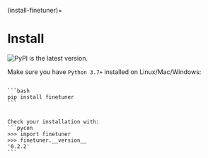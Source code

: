 (install-finetuner)=
# Install

![PyPI](https://img.shields.io/pypi/v/finetuner-client?color=%23ffffff&label=%20) is the latest version.

Make sure you have `Python 3.7+` installed on Linux/Mac/Windows:

````{tab} Basic install

```bash
pip install finetuner
```

````

````

Check your installation with:
```pycon
>>> import finetuner
>>> finetuner.__version__
'0.2.2'
```